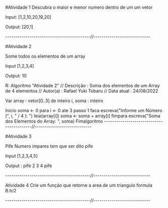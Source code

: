 
#Atividade 1
Descubra o maior e menor numero dentro de um um vetor

Input: [1,2,10,20,19,20]

Output: [20,1]

------------------------------------------//----------------------------

#Atividade 2

Some todos os elementos de um array 

Input [1,2,3,4]

Output: 10

R: Algoritmo "Atividade 2"
// Descrição   : Soma dos elementos de um Array de 4 elementos
// Autor(a)    : Rafael Yuki Tobaru
// Data atual  : 24/08/2022

Var
array : vetor[0..3] de inteiro
i, soma : inteiro

Inicio
soma <- 0
para i <- 0 ate 3 passo 1 faca
   escreva("Informe um Número (", i, " / 4 ): ")
   leia(array[i])
   soma <- soma + array[i]
fimpara
escreva("Soma dos Elementos do Array: ", soma)
Fimalgoritmo
------------------------------------------//----------------------------

#Atividade 3

Pife Numero impares tem que ser dito pife

Input [1,2,3,4,5]

Output : 
         pife
         2
         3
         4
         pife

------------------------------------------//----------------------------

Atividade 4 
Crie um função que retorne a area de um triangulo formula B.h/2


------------------------------------------//----------------------------



